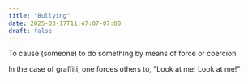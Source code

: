 ```yaml
---
title: "Bullying"
date: 2025-03-17T11:47:07-07:00
draft: false
---
```


To cause (someone) to do something by means of force or coercion.

In the case of graffiti, one forces others to,
"Look at me! Look at me!"

